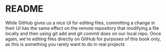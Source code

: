 # README #

While GitHub gives us a nice UI for editing files, committing a change in their UI has the same effect on the remote repository that modifying a file locally and then using git add and git commit does on our local repo. Once again, we're editing files directly on GitHub for purposes of this book only, as this is something you rarely want to do in real projects
